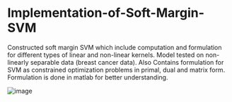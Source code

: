 # Implementation-of-Soft-Margin-SVM

Constructed soft margin SVM which include computation and formulation for
different types of linear and non-linear kernels. Model tested on non-linearly separable data (breast cancer data). Also Contains formulation for
SVM as constrained optimization problems in primal, dual and matrix
form. Formulation is done in matlab for better understanding.

![image](https://user-images.githubusercontent.com/122338535/220573451-f8cbc123-aa5b-4824-a4e3-5227f1f8ac63.png)
